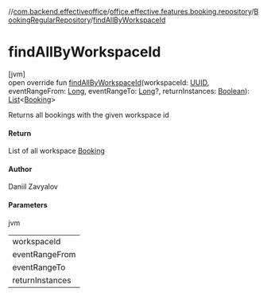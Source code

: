 //[com.backend.effectiveoffice](../../../index.md)/[office.effective.features.booking.repository](../index.md)/[BookingRegularRepository](index.md)/[findAllByWorkspaceId](find-all-by-workspace-id.md)

# findAllByWorkspaceId

[jvm]\
open override fun [findAllByWorkspaceId](find-all-by-workspace-id.md)(workspaceId: [UUID](https://docs.oracle.com/javase/8/docs/api/java/util/UUID.html), eventRangeFrom: [Long](https://kotlinlang.org/api/latest/jvm/stdlib/kotlin/-long/index.html), eventRangeTo: [Long](https://kotlinlang.org/api/latest/jvm/stdlib/kotlin/-long/index.html)?, returnInstances: [Boolean](https://kotlinlang.org/api/latest/jvm/stdlib/kotlin/-boolean/index.html)): [List](https://kotlinlang.org/api/latest/jvm/stdlib/kotlin.collections/-list/index.html)&lt;[Booking](../../office.effective.model/-booking/index.md)&gt;

Returns all bookings with the given workspace id

#### Return

List of all workspace [Booking](../../office.effective.model/-booking/index.md)

#### Author

Daniil Zavyalov

#### Parameters

jvm

| |
|---|
| workspaceId |
| eventRangeFrom | lower bound (exclusive) for a endBooking to filter by. Old Google calendar events may not appear correctly in the system and cause unexpected exceptions |
| eventRangeTo | upper bound (exclusive) for a beginBooking to filter by. Optional. |
| returnInstances | return recurring bookings as non-recurrent instances |
